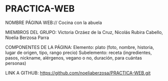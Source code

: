 # PRACTICA-WEB

NOMBRE PÁGINA WEB://
Cocina con la abuela

MIEMBROS DEL GRUPO:
Victoria Orzáez de la Cruz,
Nicolás Rubira Cabello,
Noelia Berzosa Parra

COMPONENTES DE LA PÁGINA:
  Elemento: plato (foto, nombre, historia, lugar de origen, tipo, rango precio)
  Subelemento: receta (ingredientes, pasos, nickname, alérgenos, vegano o no, duración, para cuántas personas)

LINK A GITHUB:
https://github.com/noeliaberzosa/PRACTICA-WEB.git
